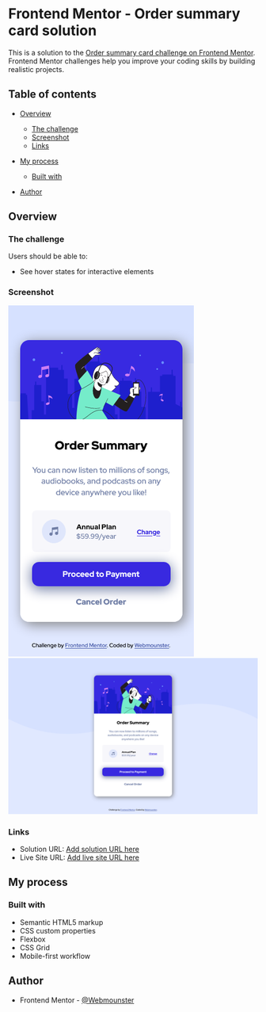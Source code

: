 # Frontend Mentor - Order summary card solution

This is a solution to the [Order summary card challenge on Frontend Mentor](https://www.frontendmentor.io/challenges/order-summary-component-QlPmajDUj). Frontend Mentor challenges help you improve your coding skills by building realistic projects.

## Table of contents

-   [Overview](#overview)
    -   [The challenge](#the-challenge)
    -   [Screenshot](#screenshot)
    -   [Links](#links)
-   [My process](#my-process)

    -   [Built with](#built-with)

-   [Author](#author)

## Overview

### The challenge

Users should be able to:

-   See hover states for interactive elements

### Screenshot

![](./images/capturas/Captura-Mobile.png)
![](./images/capturas/Captura-Desktop.png)

### Links

-   Solution URL: [Add solution URL here](https://github.com/Webmounster/Order-summary-card)
-   Live Site URL: [Add live site URL here](https://webmounster.github.io/Order-summary-card/)

## My process

### Built with

-   Semantic HTML5 markup
-   CSS custom properties
-   Flexbox
-   CSS Grid
-   Mobile-first workflow

## Author

-   Frontend Mentor - [@Webmounster](https://www.frontendmentor.io/profile/Webmounster)
